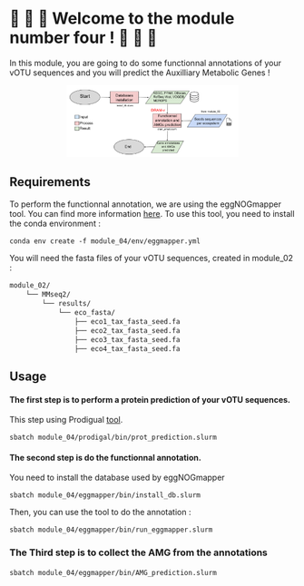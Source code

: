 # 🎈 🎈 🎈 Welcome to the module number four ! 🎈 🎈 🎈

In this module, you are going to do some functionnal annotations of your vOTU sequences and you will predict the Auxilliary Metabolic Genes !

<p align="center">
  <img src="img/module_04.svg" alt="Description" width="60%">
</p>

## Requirements
To perform the functionnal annotation, we are using the eggNOGmapper tool. You can find more information [here](https://github.com/eggnogdb/eggnog-mapper/).
To use this tool, you need to install the conda environment : 

```
conda env create -f module_04/env/eggmapper.yml
```

You will need the fasta files of your vOTU sequences, created in module_02 : 
```
module_02/
    └── MMseq2/
        └── results/
            └── eco_fasta/
                ├── eco1_tax_fasta_seed.fa
                ├── eco2_tax_fasta_seed.fa
                ├── eco3_tax_fasta_seed.fa
                ├── eco4_tax_fasta_seed.fa
```

## Usage
#### The **first** step is to perform a protein prediction of your vOTU sequences.
This step using Prodigual [tool](https://github.com/hyattpd/Prodigal).
```
sbatch module_04/prodigal/bin/prot_prediction.slurm
```
#### The **second** step is do the functionnal annotation.
You need to install the database used by eggNOGmapper
```
sbatch module_04/eggmapper/bin/install_db.slurm
```
Then, you can use the tool to do the annotation :
```
sbatch module_04/eggmapper/bin/run_eggmapper.slurm
```
### The **Third** step is to collect the AMG from the annotations
```
sbatch module_04/eggmapper/bin/AMG_prediction.slurm
```




